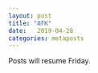 ```yaml
---
layout: post
title: "AFK"
date:   2019-04-28
categories: metaposts
---
```

Posts will resume Friday.

